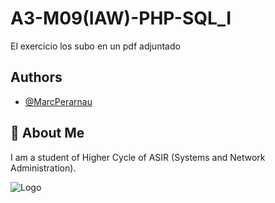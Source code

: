 # A3-M09(IAW)-PHP-SQL_I

El exercicio los subo en un pdf adjuntado

## Authors

- [@MarcPerarnau](https://github.com/MarcPerarnau)


## 🚀 About Me
I am a student of Higher Cycle of ASIR (Systems and Network Administration).


![Logo](https://github.com/MarcPerarnau/PYTHON/assets/151735878/ea693d34-9681-4f33-8510-ca4f4175b842)
